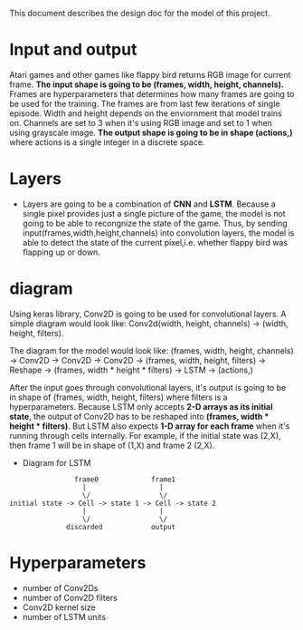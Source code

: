 This document describes the design doc for the model of this project.

# Input and output
Atari games and other games like flappy bird returns RGB image for current frame. 
**The input shape is going to be (frames, width, height, channels).**
Frames are hyperparameters that determines how many frames are going to be used for the training. The frames are from last few iterations of single episode.
Width and height depends on the enviornment that model trains on. Channels are set to 3 when it's using RGB image and set to 1 when using grayscale image.
**The output shape is going to be in shape (actions,)** where actions is a single integer in a discrete space. 

# Layers
- Layers are going to be a combination of **CNN** and **LSTM**. Because a single pixel provides just a single picture of the game, the model is not going to be able to recongnize the state of the game. Thus, by sending input(frames,width,height,channels) into convolution layers, the model is able to detect the state of the current pixel,i.e. whether flappy bird was flapping up or down.

# diagram
Using keras library, Conv2D is going to be used for convolutional layers. A simple diagram would look like:
Conv2d(width, height, channels) -> (width, height, filters).<br/>

The diagram for the model would look like: (frames, width, height, channels) -> Conv2D -> Conv2D -> Conv2D -> (frames, width, height, filters) -> Reshape -> (frames, width * height * filters) -> LSTM -> (actions,) <br/>

After the input goes through convolutional layers, it's output is going to be in shape of (frames, width, height, filters) where filters is a hyperparameters. Because LSTM only accepts **2-D arrays as its initial state**, the output of Conv2D has to be reshaped into **(frames, width * height * filters)**. But LSTM also expects **1-D array for each frame** when it's running through cells internally. For example, if the initial state was (2,X), then frame 1 will be in shape of (1,X) and frame 2 (2,X). 

- Diagram for LSTM
```
                frame0             frame1
                  |                  |
                  \/                 \/
initial state -> Cell -> state 1 -> Cell -> state 2
                  |                  |
                  \/                 \/
              discarded            output
```
# Hyperparameters
- number of Conv2Ds
- number of Conv2D filters
- Conv2D kernel size
- number of LSTM units
